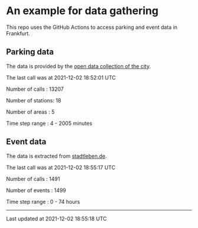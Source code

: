 # An example for data gathering

This repo uses the GitHub Actions to access parking and event data in Frankfurt.

## Parking data
The data is provided by the [open data collection of the city](https://www.offenedaten.frankfurt.de/).

The last call was at 2021-12-02 18:52:01 UTC

Number of calls   : 13207

Number of stations:    18

Number of areas   :     5

Time step range   :     4 -  2005 minutes


## Event data
The data is extracted from [stadtleben.de](https://stadtleben.de/frankfurt/).

The last call was at 2021-12-02 18:55:17 UTC

Number of calls   : 1491

Number of events  : 1499

Time step range   :    0 -   74 hours


----

Last updated at 2021-12-02 18:55:18 UTC
